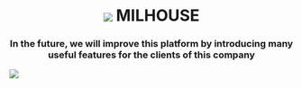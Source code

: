 <h1 align="center"><img align="center" src="https://Mil-House.github.io/MILHOUSE/assets/img/logo/MH.png" /> MILHOUSE</h1>
<h3 align="center">In the future, we will improve this platform by introducing many useful features for the clients of this company</h3>

<img align="center" src="https://Mil-House.github.io/MILHOUSE/assets/img/banners/milwebcover.png" />
